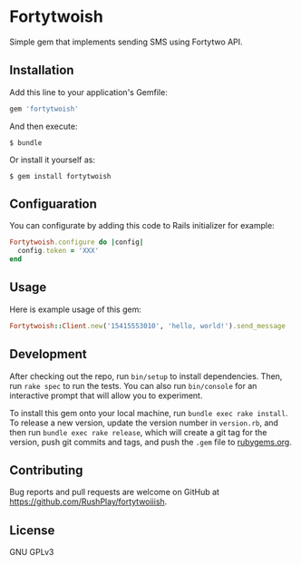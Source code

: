 # Fortytwoish

Simple gem that implements sending SMS using Fortytwo API.

## Installation

Add this line to your application's Gemfile:

```ruby
gem 'fortytwoish'
```

And then execute:

    $ bundle

Or install it yourself as:

    $ gem install fortytwoish

## Configuaration

You can configurate by adding this code to Rails initializer for example:

```ruby
Fortytwoish.configure do |config|
  config.token = 'XXX'
end
```

## Usage

Here is example usage of this gem:

```ruby
Fortytwoish::Client.new('15415553010', 'hello, world!').send_message
```

## Development

After checking out the repo, run `bin/setup` to install dependencies. Then, run `rake spec` to run the tests. You can also run `bin/console` for an interactive prompt that will allow you to experiment.

To install this gem onto your local machine, run `bundle exec rake install`. To release a new version, update the version number in `version.rb`, and then run `bundle exec rake release`, which will create a git tag for the version, push git commits and tags, and push the `.gem` file to [rubygems.org](https://rubygems.org).

## Contributing

Bug reports and pull requests are welcome on GitHub at https://github.com/RushPlay/fortytwoiiish.

## License

GNU GPLv3
